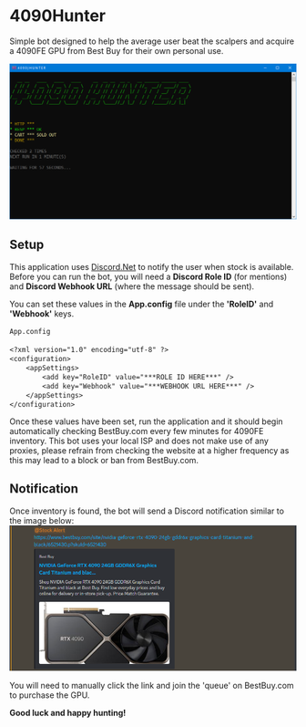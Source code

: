 # 4090Hunter

Simple bot designed to help the average user beat the scalpers and acquire a 4090FE GPU from Best Buy for their own personal use.

![4090 Hunter Console Window](https://github.com/Buriska/4090Hunter/blob/master/4090Hunter/Images/4090Hunter.png)

## Setup

This application uses [Discord.Net](https://github.com/discord-net/Discord.Net) to notify the user when stock is available. Before you can run the bot, you will need a **Discord Role ID** (for mentions) and **Discord Webhook URL** (where the message should be sent).

You can set these values in the **App.config** file under the **'RoleID'** and **'Webhook'** keys.

``` 
App.config

<?xml version="1.0" encoding="utf-8" ?>
<configuration>
	<appSettings>
		<add key="RoleID" value="***ROLE ID HERE***" />
		<add key="Webhook" value="***WEBHOOK URL HERE***" />
	</appSettings>
</configuration>
```

Once these values have been set, run the application and it should begin automatically checking BestBuy.com every few minutes for 4090FE inventory. This bot uses your local ISP and does not make use of any proxies, please refrain from checking the website at a higher frequency as this may lead to a block or ban from BestBuy.com.

## Notification

Once inventory is found, the bot will send a Discord notification similar to the image below:
![Discord Notification](https://github.com/Buriska/4090Hunter/blob/master/4090Hunter/Images/stock_notice.png)

You will need to manually click the link and join the 'queue' on BestBuy.com to purchase the GPU.




**Good luck and happy hunting!**





